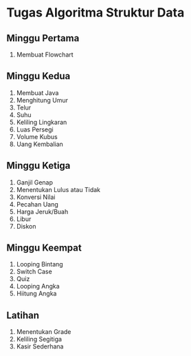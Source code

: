# Tugas Algoritma Struktur Data

## Minggu Pertama 
1. Membuat Flowchart

## Minggu Kedua
1. Membuat Java
2. Menghitung Umur
3. Telur
4. Suhu
5. Keliling Lingkaran
6. Luas Persegi
7. Volume Kubus
8. Uang Kembalian

## Minggu Ketiga
1. Ganjil Genap
2. Menentukan Lulus atau Tidak
3. Konversi Nilai 
4. Pecahan Uang
5. Harga Jeruk/Buah
6. Libur
7. Diskon

## Minggu Keempat
1. Looping Bintang
2. Switch Case
3. Quiz
4. Looping Angka
5. Hiitung Angka

## Latihan 
1. Menentukan Grade
2. Keliling Segitiga
3. Kasir Sederhana
